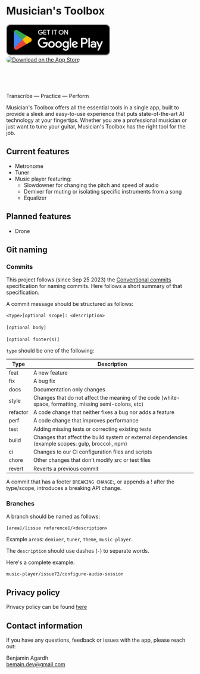 # Musician's Toolbox

<p align="left">
    <a href='https://play.google.com/store/apps/details?id=se.agardh.musbx&pcampaignid=pcampaignidMKT-Other-global-all-co-prtnr-py-PartBadge-Mar2515-1' style="border-radius: 13px; height: 83px;"><img alt='Get it on Google Play' src='assets/google-play-badge.png' style="height: 83px;"/></a>
    <a href="https://apps.apple.com/us/app/musicians-toolbox/id1670009655?itsct=apps_box_badge&amp;itscg=30200" style="display: inline-block; border-radius: 13px; width: 250px; height: 83px;"><img src="https://tools.applemediaservices.com/api/badges/download-on-the-app-store/black/en-us?size=250x83&amp;releaseDate=1679443200" alt="Download on the App Store" style="border-radius: 13px; width: 250px; height: 83px;"></a>
</p>

Transcribe — Practice — Perform

Musician's Toolbox offers all the essential tools in a single app, built to provide a sleek and easy-to-use experience that puts state-of-the-art AI technology at your fingertips. Whether you are a professional musician or just want to tune your guitar, Musician's Toolbox has the right tool for the job. 

## Current features
- Metronome
- Tuner
- Music player featuring:
    - Slowdowner for changing the pitch and speed of audio
    - Demixer for muting or isolating specific instruments from a song
    - Equalizer

## Planned features
- Drone

## Git naming

### Commits
This project follows (since Sep 25 2023) the [Conventional commits](https://www.conventionalcommits.org/en/v1.0.0/) specification for naming commits. Here follows a short summary of that specification.

A commit message should be structured as follows:

```
<type>[optional scope]: <description>

[optional body]

[optional footer(s)]
```

`type` should be one of the following: 

Type    | Description
----    | -----------
feat    | A new feature
fix     | A bug fix
docs    | Docume­ntation only changes
style   | Changes that do not affect the meaning of the code (white­-space, format­ting, missing semi-c­olons, etc)
refactor| A code change that neither fixes a bug nor adds a feature
perf    | A code change that improves perfor­mance
test    | Adding missing tests or correcting existing tests
build   | Changes that affect the build system or external depend­encies (example scopes: gulp, broccoli, npm)
ci      | Changes to our CI config­uration files and scripts
chore   | Other changes that don't modify src or test files
revert  | Reverts a previous commit

A commit that has a footer `BREAKING CHANGE`:, or appends a ! after the type/scope, introduces a breaking API change.

### Branches
A branch should be named as follows:

```
[area]/[issue reference]/<description>
```

Example `area`s: `demixer`, `tuner`, `theme`, `music-player`.

The `description` should use dashes (`-`) to separate words.

Here's a complete example: 
```
music-player/issue72/configure-audio-session
```

## Privacy policy
Privacy policy can be found [here](https://bemain.github.io/musbx/privacy_policy/)

## Contact information
If you have any questions, feedback or issues with the app, please reach out:

Benjamin Agardh \
bemain.dev@gmail.com

